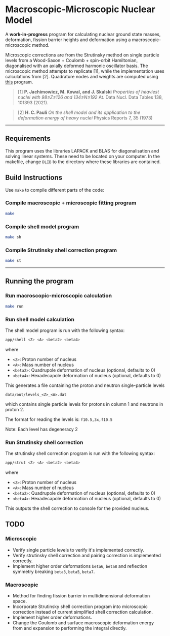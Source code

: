 # Macroscopic-Microscopic Nuclear Model

A **work-in-progress** program for calculating nuclear ground state masses, deformation, fission barrier heights and deformation using a macroscopic-microscopic method.

Microscopic corrections are from the Strutinsky method on single particle levels from a Wood-Saxon + Coulomb + spin-orbit Hamiltonian, diagonalised with an axially deformed harmonic oscillator basis.
The microscopic method attempts to replicate [1], while the implementation uses calculations from [2]. Quadrature nodes and weights are computed using [this](https://github.com/FilipAgert/fquad/) program.

> [1] **P. Jachimowicz, M. Kowal, and J. Skalski**
>     *Properties of heaviest nuclei with 98≤Z≤126 and 134≤N≤192*
>     At. Data Nucl. Data Tables 138, 101393 (2021).
  
> [2] **H. C. Pauli**
> *On the shell model and its application to the deformation energy of heavy nuclei*
> Physics Reports 7, 35 (1973)



---
## Requirements
This program uses the libraries LAPACK and BLAS for diagonalisation and solving linear systems. These need to be located on your computer. 
In the makefile, change `DLIB` to the directory where these libraries are contained.


## Build Instructions

Use `make` to compile different parts of the code:
### Compile macroscopic + microscopic fitting program
```bash
make
```
### Compile shell model program
```bash
make sh
```
### Compile Strutinsky shell correction program
```bash
make st
```
---
## Running the program
### Run macroscopic-microscopic calculation
```bash
make run
```

### Run shell model calculation
The shell model program is run with the following syntax:
```bash
app/shell <Z> <A> <beta2> <beta4>
```
where
- `<Z>`: Proton number of nucleus
- `<A>`: Mass number of nucleus
- `<beta2>`: Quadrupole deformation of nucleus (optional, defaults to 0)
- `<beta4>`: Hexadecapole deformation of nucleus (optional, defaults to 0)

This generates a file containing the proton and neutron single-particle levels
```
data/out/levels_<Z>_<A>.dat
```
which contains single particle levels for protons in column 1 and neutrons in proton 2.

The format for reading the levels is: `f10.5,3x,f10.5`

Note: Each level has degeneracy 2

### Run Strutinsky shell correction
The strutinsky shell correction program is run with the following syntax:
```bash
app/strut <Z> <A> <beta2> <beta4>
```
where
- `<Z>`: Proton number of nucleus
- `<A>`: Mass number of nucleus
- `<beta2>`: Quadrupole deformation of nucleus (optional, defaults to 0)
- `<beta4>`: Hexadecapole deformation of nucleus (optional, defaults to 0)

This outputs the shell correction to console for the provided nucleus.

## TODO
### Microscopic
- Verify single particle levels to verify it's implemented correctly.
- Verify strutinsky shell correction and pairing correction is implemented correctly.
- Implement higher order deformations `beta6`, `beta8` and reflection symmetry breaking `beta3`, `beta5`, `beta7`.

### Macroscopic
- Method for finding fission barrier in multidimensional deformation space.
- Incorporate Strutinsky shell correction program into microscopic correction instead of current simplified shell correction calculation.
- Implement higher order deformations.
- Change the Coulomb and surface macroscopic deformation energy from and expansion to performing the integral directly. 
